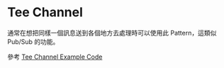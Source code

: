 # Tee Channel

通常在想把同樣一個訊息送到各個地方去處理時可以使用此 Pattern，這類似 Pub/Sub 的功能。

參考 [Tee Channel Example Code](./main.go)